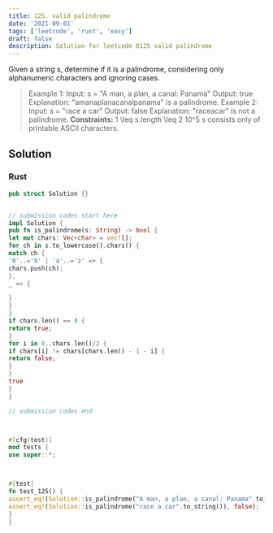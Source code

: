 ```yaml
---
title: 125. valid palindrome
date: '2021-09-01'
tags: ['leetcode', 'rust', 'easy']
draft: false
description: Solution for leetcode 0125 valid palindrome
---
```




Given a string s, determine if it is a palindrome, considering only alphanumeric characters and ignoring cases.



>   Example 1:
>   Input: s <TeX>=</TeX> "A man, a plan, a canal: Panama"
>   Output: true
>   Explanation: "amanaplanacanalpanama" is a palindrome.
>   Example 2:
>   Input: s <TeX>=</TeX> "race a car"
>   Output: false
>   Explanation: "raceacar" is not a palindrome.
**Constraints:**
>   	1 <TeX>\leq</TeX> s.length <TeX>\leq</TeX> 2  10^5
>   	s consists only of printable ASCII characters.


## Solution


### Rust
```rust
pub struct Solution {}


// submission codes start here
impl Solution {
pub fn is_palindrome(s: String) -> bool {
let mut chars: Vec<char> = vec![];
for ch in s.to_lowercase().chars() {
match ch {
'0'..='9' | 'a'..='z' => {
chars.push(ch);
},
_ => {

}
}
}
if chars.len() == 0 {
return true;
}
for i in 0..chars.len()/2 {
if chars[i] != chars[chars.len() - 1 - i] {
return false;
}
}
true
}
}

// submission codes end



#[cfg(test)]
mod tests {
use super::*;



#[test]
fn test_125() {
assert_eq!(Solution::is_palindrome("A man, a plan, a canal: Panama".to_string()), true);
assert_eq!(Solution::is_palindrome("race a car".to_string()), false);
}
}

```
